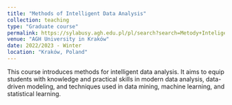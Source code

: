 ```yaml
---
title: "Methods of Intelligent Data Analysis"
collection: teaching
type: "Graduate course"
permalink: https://sylabusy.agh.edu.pl/pl/search?search=Metody+Inteligentnej+Analizy+Danych&mode=1&matching=1&academic_year=17&study_level=0&study_form=0
venue: "AGH University in Kraków"
date: 2022/2023 - Winter
location: "Kraków, Poland"
---
```

This course introduces methods for intelligent data analysis. It aims to equip students with knowledge and practical skills in modern data analysis, data-driven modeling, and techniques used in data mining, machine learning, and statistical learning.


